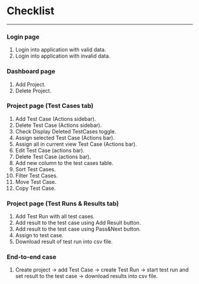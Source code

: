 # Checklist

---
### Login page

1. Login into application with valid data.
2. Login into application with invalid data.

### Dashboard page

1. Add Project. 
2. Delete Project. 

### Project page (Test Cases tab)
1. Add Test Case (Actions sidebar). 
2. Delete Test Case (Actions sidebar).
3. Check Display Deleted TestCases toggle.
4. Assign selected Test Case (Actions bar). 
5. Assign all in current view Test Case (Actions bar).
6. Edit Test Case (actions bar). 
7. Delete Test Case (actions bar).
8. Add new column to the test cases table.
9. Sort Test Cases.
10. Filter Test Cases.
11. Move Test Case.
12. Copy Test Case.

### Project page (Test Runs & Results tab)
1. Add Test Run with all test cases.
2. Add result to the test case using Add Result button.
3. Add result to the test case using Pass&Next button.
4. Assign to test case.
5. Download result of test run into csv file.

### End-to-end case
1.  Create project -> add Test Case -> create Test Run -> start test run and set result to the test case -> 
download results into csv file.
